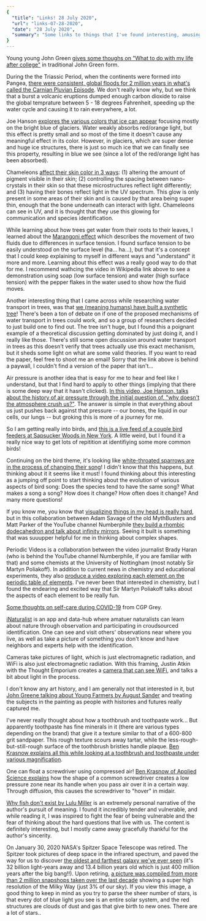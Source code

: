 ```yaml
---
{
  "title": "Links! 28 July 2020",
  "url": "links-07-28-2020",
  "date": "28 July 2020",
  "summary": "Some links to things that I've found interesting, amusing, or insightful..."
}
---
```

Young young John Green [gives some thoughs on "What to do with my life after college"][21]
in traditional John Green form.

During the the Triassic Period, when the continents were formed into Pangea, [there were
consistent, global floods for 2 million years in what's called the Carnian Pluvian
Episode][19]. We don't really know why, but we think that a burst a volcanic eruptions
dumped enough carbon dioxide to raise the global temprature between 5 - 18 degrees
Fahrenheit, speeding up the water cycle and causing it to rain everywhere, a lot.

Joe Hanson [explores the various colors that ice can appear][18] focusing mostly on the
bright blue of glaciers. Water weakly absorbs red/orange light, but this effect is pretty small and so most of the time it doesn't cause any
meaningful effect in its color. However, in glaciers, which are super dense and huge ice structures,
there is just so much ice that we can finally see this property, resulting in blue we see
(since a lot of the red/orange light has been absorbed).

Chameleons [affect their skin color in 3 ways][17]: (1) altering the amount of pigment visible in
their skin; (2) controlling the spacing between nano-crystals in their skin so that these
microstructures reflect light differently; and (3) having their bones reflect light in the UV spectrum. This glow is only present
in some areas of their skin and is caused by that area being super thin, enough that
the bone underneath can interact with light. Chameleons can see in UV, and it is thought
that they use this glowing for communication and species identification.

While learning about how trees get water from their roots to their leaves, I learned about
the [Marangoni effect][15] which describes the movement of two fluids due to differences in surface
tension. I found surface tension to be easily understood on the surface level (ha... ha...), but that it's
a concept that I could keep explaining to myself in different ways and "understand" it
more and more. Learning about this effect was a really good way to do that for me. I
recommend wathcing the video in Wikipedia link above to see a demonstration using soap
(low surface tension) and water (high surface tension) with the pepper flakes in the water
used to show how the fluid moves.

Another interesting thing that I came across while researching water transport in trees,
was that [we (meaning humans) have built a synthetic tree][16]! There's been a ton of
debate on if one of the proposed mechanisms of water transport in trees could work, and so
a group of researchers decided to just build one to find out. The tree isn't huge, but I found this a
poignant example of a theoretical discussion getting dominated by just doing it, and I
really like those. There's still some open discussion around water transport in trees as this doesn't verify
that trees actually use this exact mechanism, but it sheds some light on what are some valid
theories. If you want to read the paper, feel free to shoot me an email! Sorry that the link above
is behind a paywall, I couldn't find a version of the paper that isn't...

Air pressure is another idea that is easy for me to hear and feel like I understand, but
that I find hard to apply to other things (implying that there is some deep way
that it hasn't clicked). [In this video, Joe Hanson, talks about the history of air
pressure through the initial question of, "why doesn't the atmosphere crush us?"][20]. The
answer is simple in that everything about us just pushes back against that pressure -- our
bones, the liquid in our cells, our lungs -- but groking this is more of a journey for me.

So I am getting really into birds, and [this is a live feed of a couple bird feeders at
Sapsucker Woods in New York][13]. A little weird, but I found it a really nice way to get
lots of repitition at identifiying some more common birds!

Continuing on the bird theme, it's looking like [white-throated sparrows are in the process of
changing their song][14]! I didn't know that this happens, but thinking about it it seems like it must!
I found thinking about this interesting as a jumping off point to start thinking about the evolution of various aspects of bird song:
Does the species tend to have the same song? What makes a song a song? How does it change?
How often does it change? And many more questions!

If you know me, you know that [visualizing things in my head is really hard][12], but in this
collaboration between Adam Savage of the old MythBusters and Matt Parker of the YouTube
channel Numberphile [they build a rhombic dodecahedron and talk about infinity
mirrors][11]. Seeing it built is something that was suuupper helpful for me in thinking
about complex shapes.

Periodic Videos is a collaboration between the video journalist Brady Haran (who is
behind the YouTube channel Numberphile, if you are familiar with that) and some chemists at the University of Nottingham
(most notably Sir Martyn Poliakoff). In addition to current news in chemistry and
educational experiments, they also [produce a video exploring each element on the periodic table
of elements][10]. I've never been that interested in chemistry, but I found the endearing
and excited way that Sir Martyn Poliakoff talks about the aspects of each element to be really fun.

[Some thoughts on self-care during COVID-19][9] from CGP Grey.

[iNaturalist][8] is an app and data-hub where amatuer naturalists can learn about nature
through observation and participating in croudsourced identification. One can see and visit
others' observations near where you live, as well as take a picture of something you don't
know and have neighbors and experts help with the identification.

Cameras take pictures of light, which is just electromagnetic radiation, and WiFi is also
just electromagnetic radiation. With this framing, Justin Atkin with the Thought Emporium
creates a [camera that can see WiFi][7], and talks a bit about light in the process.

I don't know any art history, and I am generally not that interested in it, but [John Greene
talking about Young Farmers by August Sander][6] and treating the subjects in the painting as
people with histories and futures really captured me.

I've never really thought about how a toothbrush and toothpaste work... But apparently
toothpaste has fine minerals in it (there are various types depending on the brand) that give it
a texture similar to that of a 600-800 grit sandpaper. This rough texture scours away tartar, while
the less-rough-but-still-rough surface of the toothbrush bristles handle plaque. [Ben
Krasnow  explains all this while looking at a toothbrush and toothpaste under
various magnification][4].

One can float a screwdriver using compressed air! [Ben Krasnow of Applied Science
explains][5] how the shape of a common screwdriver creates a low pressure zone near its handle
when you pass air over it in a certain way. Through diffusion, this causes the screwdriver
to "hover" in midair.

[Why fish don't exist by Lulu Miller][3] is an extremely personal narrative of the
author's pursuit of meaning. I found it incredibly tender and vulnerable, and while reading it, I
was inspired to fight the fear of being vulnerable and the fear of thinking about the hard
questions that live with us. The content is definitely interesting, but I mostly came away
gracefully thankful for the author's sincerity.

On January 30, 2020 NASA's Spitzer Space Telescope was retired. The Spitzer took pictures
of deep space in the infrared spectrum, and paved the way for us to discover [the oldest
and farthest galaxy we've ever seen][1] (it's 32 billion light-years away and 13.4 billion
years old which is just 400 million years after the big bang!!). Upon retiring, [a picture
was compiled from more than 2 million snapshops taken over the last decade][2] showing a
super high resolution of the Milky Way (just 3% of our sky). If you view this image, a
good thing to keep in mind as you try to parse the sheer number of stars, is
that every dot of blue light you see is an entire solar system, and the red structures are
clouds of dust and gas that give birth to new ones. There are a lot of stars..

[1]: https://en.wikipedia.org/wiki/GN-z11
[2]: http://www.spitzer.caltech.edu/glimpse360/aladin#
[3]:
https://www.npr.org/2020/04/17/836139237/learning-lessons-from-inspiration-despite-complexity-in-why-fish-dont-exist
[4]: https://www.youtube.com/watch?v=cwN983PnJoA
[5]: https://www.youtube.com/watch?v=jAYP6pWrdkc
[6]: https://www.youtube.com/watch?v=3AVNhTi9pzM
[7]: https://www.youtube.com/watch?v=g3LT_b6K0Mc
[8]: https://www.inaturalist.org
[9]: https://www.youtube.com/watch?v=snAhsXyO3Ck
[10]: https://www.youtube.com/playlist?list=PL7A1F4CF36C085DE1
[11]: https://www.youtube.com/watch?v=65r_1TzJXaQ
[12]: https://en.wikipedia.org/wiki/Aphantasia
[13]: https://www.allaboutbirds.org/cams/cornell-lab-feederwatch/
[14]:
https://www.nationalgeographic.com/animals/2020/07/new-sparrow-birdsong-replaces-old-tune/
[15]: https://en.wikipedia.org/wiki/Marangoni_effect
[16]: https://www.nature.com/articles/nature07226
[17]: https://www.youtube.com/watch?v=RIeJLxc40X4
[18]: https://www.youtube.com/watch?v=P7LKm9jtm8I
[19]: https://www.youtube.com/watch?v=_1LdMWlNYS4
[20]: https://www.youtube.com/watch?v=FeAAiv4G-vs
[21]: https://www.youtube.com/watch?v=3lkn8MS3n8Q